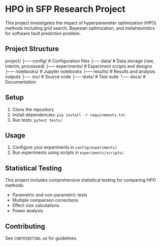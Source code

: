 #  HPO in SFP Research Project

This project investigates the impact of hyperparameter optimization (HPO) methods including grid search, Bayesian optimization, and metaheuristics for software fault prediction problem.

## Project Structure

project/
├── config/ # Configuration files
├── data/ # Data storage (raw, interim, processed)
├── experiments/ # Experiment scripts and designs
├── notebooks/ # Jupyter notebooks
├── results/ # Results and analysis outputs
├── src/ # Source code
├── tests/ # Test suite
└── docs/ # Documentation

## Setup

1. Clone the repository
2. Install dependencies: `pip install -r requirements.txt`
3. Run tests: `pytest tests/`

## Usage

1. Configure your experiments in `config/experiments/`
2. Run experiments using scripts in `experiments/scripts/`

## Statistical Testing

This project includes comprehensive statistical testing for comparing HPO methods:

- Parametric and non-parametric tests
- Multiple comparison corrections
- Effect size calculations
- Power analysis

## Contributing

See `CONTRIBUTING.md` for guidelines.
